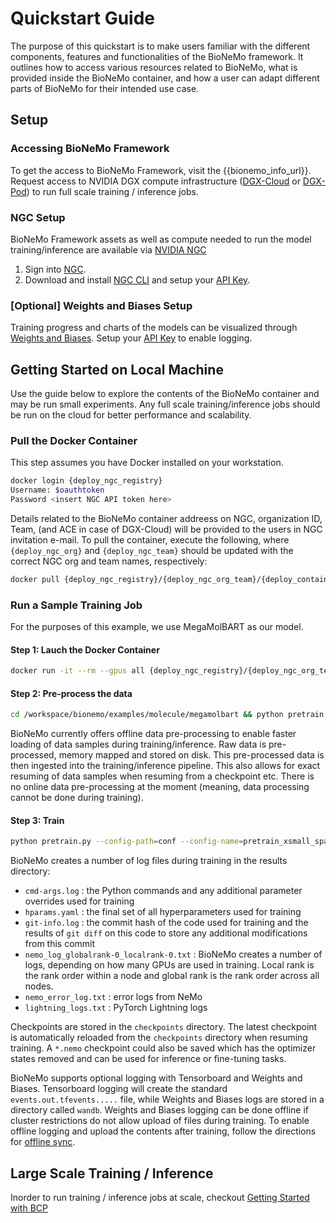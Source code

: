 # Quickstart Guide

The purpose of this quickstart is to make users familiar with the different components, features and functionalities of the BioNeMo framework. It outlines how to access various resources related to BioNeMo, what is provided inside the BioNeMo container, and how a user can adapt different parts of BioNeMo for their intended use case.


## Setup
### Accessing BioNeMo Framework

To get the access to BioNeMo Framework, visit the {{bionemo_info_url}}.
Request access to NVIDIA DGX compute infrastructure ([DGX-Cloud](https://www.nvidia.com/en-us/data-center/dgx-cloud/) or [DGX-Pod](https://www.nvidia.com/en-us/data-center/dgx-basepod/)) to run full scale training / inference jobs.

### NGC Setup

BioNeMo Framework assets as well as compute needed to run the model training/inference are available via [NVIDIA NGC](https://docs.nvidia.com/ngc/gpu-cloud/ngc-user-guide/index.html)

1. Sign into [NGC](https://catalog.ngc.nvidia.com/).
2. Download and install [NGC CLI](https://ngc.nvidia.com/setup) and setup your [API Key](https://ngc.nvidia.com/setup/api-key).

### [Optional] Weights and Biases Setup

Training progress and charts of the models can be visualized through [Weights and Biases](https://docs.wandb.ai/guides/track/public-api-guide). Setup your [API Key](https://docs.wandb.ai/guides/track/public-api-guide#authentication) to enable logging.

## Getting Started on Local Machine
Use the guide below to explore the contents of the BioNeMo container and may be run small experiments. Any full scale training/inference jobs should be run on the cloud for better performance and scalability.

### Pull the Docker Container
This step assumes you have Docker installed on your workstation.

```bash
docker login {deploy_ngc_registry}
Username: $oauthtoken
Password <insert NGC API token here>
```
Details related to the BioNeMo container addreess on NGC, organization ID, Team, (and ACE in case of DGX-Cloud) will be provided to the users in NGC invitation e-mail. To pull the container, execute the following, where  `{deploy_ngc_org}` and `{deploy_ngc_team}` should be updated with the correct NGC org and team names, respectively:

```bash
docker pull {deploy_ngc_registry}/{deploy_ngc_org_team}/{deploy_container_name}:{deploy_container_tag}
```

### Run a Sample Training Job

For the purposes of this example, we use MegaMolBART as our model.

#### Step 1: Lauch the Docker Container

```bash
docker run -it --rm --gpus all {deploy_ngc_registry}/{deploy_ngc_org_team}/{deploy_container_name}:{deploy_container_tag} bash
```

#### Step 2: Pre-process the data

```bash
cd /workspace/bionemo/examples/molecule/megamolbart && python pretrain.py --config-path=conf --config-name=pretrain_xsmall_span_aug do_training=False model.data.links_file='${oc.env:BIONEMO_HOME}/examples/molecule/megamolbart/dataset/ZINC-downloader-sample.txt' model.data.dataset_path=zinc_csv
```
BioNeMo currently offers offline data pre-processing to enable faster loading of data samples during training/inference. Raw data is pre-processed, memory mapped and stored on disk. This pre-processed data is then ingested into the training/inference pipeline. This also allows for exact resuming of data samples when resuming from a checkpoint etc. There is no online data pre-processing at the moment (meaning, data processing cannot be done during training).

#### Step 3: Train

```bash
python pretrain.py --config-path=conf --config-name=pretrain_xsmall_span_aug do_training=True model.data.dataset_path=zinc_csv model.data.dataset.train=x000 model.data.dataset.val=x000 model.data.dataset.test=x000 exp_manager.exp_dir=results
```
BioNeMo creates a number of log files during training in the results directory:

- `cmd-args.log` : the Python commands and any additional parameter overrides used for training
- `hparams.yaml` : the final set of all hyperparameters used for training
- `git-info.log` : the commit hash of the code used for training and the results of `git diff` on this code to store any additional modifications from this commit
- `nemo_log_globalrank-0_localrank-0.txt` : BioNeMo creates a number of logs, depending on how many GPUs are used in training. Local rank is the rank order within a node and global rank is the rank order across all nodes.
- `nemo_error_log.txt` : error logs from NeMo
- `lightning_logs.txt` : PyTorch Lightning logs

Checkpoints are stored in the `checkpoints` directory. The latest checkpoint is automatically reloaded from the `checkpoints` directory when resuming training. A `*.nemo` checkpoint could also be saved which has the optimizer states removed and can be used for inference or fine-tuning tasks.

BioNeMo supports optional logging with Tensorboard and Weights and Biases. Tensorboard logging will create the standard `events.out.tfevents.....` file, while Weights and Biases logs are stored in a directory called `wandb`. Weights and Biases logging can be done offline if cluster restrictions do not allow upload of files during training. To enable offline logging and upload the contents after training, follow the directions for [offline sync](https://docs.wandb.ai/guides/technical-faq/setup#can-i-run-wandb-offline).

## Large Scale Training / Inference
Inorder to run training / inference jobs at scale, checkout [Getting Started with BCP](./quickstart-bcp.md)

